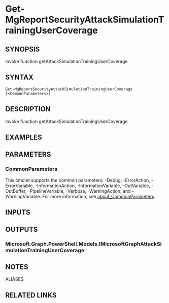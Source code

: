 ﻿---
external help file: Microsoft.Graph.Reports-help.xml
Module Name: Microsoft.Graph.Reports
online version: https://docs.microsoft.com/en-us/powershell/module/microsoft.graph.reports/get-mgreportsecurityattacksimulationtrainingusercoverage
schema: 2.0.0
---

# Get-MgReportSecurityAttackSimulationTrainingUserCoverage

## SYNOPSIS
Invoke function getAttackSimulationTrainingUserCoverage

## SYNTAX

```
Get-MgReportSecurityAttackSimulationTrainingUserCoverage [<CommonParameters>]
```

## DESCRIPTION
Invoke function getAttackSimulationTrainingUserCoverage

## EXAMPLES

## PARAMETERS

### CommonParameters
This cmdlet supports the common parameters: -Debug, -ErrorAction, -ErrorVariable, -InformationAction, -InformationVariable, -OutVariable, -OutBuffer, -PipelineVariable, -Verbose, -WarningAction, and -WarningVariable. For more information, see [about_CommonParameters](http://go.microsoft.com/fwlink/?LinkID=113216).

## INPUTS

## OUTPUTS

### Microsoft.Graph.PowerShell.Models.IMicrosoftGraphAttackSimulationTrainingUserCoverage
## NOTES

ALIASES

## RELATED LINKS
